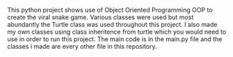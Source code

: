 This python project shows use of Object Oriented Programming OOP to create the viral snake game.
Various classes were used but most abundantly the Turtle class was used throughout this project.
I also made my own classes using class inheritence from turtle which you would need to use in order to run this project.
The main code is in the main.py file and the classes i made are every other file in this repository.
